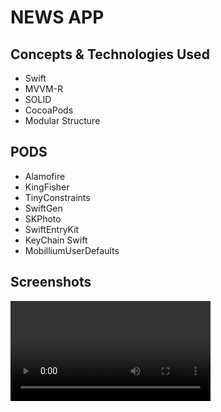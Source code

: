 # NEWS APP




## Concepts & Technologies Used
- Swift
- MVVM-R
- SOLID
- CocoaPods
- Modular Structure

## PODS
- Alamofire
- KingFisher
- TinyConstraints
- SwiftGen
- SKPhoto
- SwiftEntryKit
- KeyChain Swift
- MobilliumUserDefaults


## Screenshots

<video width="320" alt="1" src="https://github.com/sehribany/NewsApp/assets/65239293/6b5813a5-a439-4635-931c-2d44d01bbf19">
<img width="320" alt="2" src="https://github.com/sehribany/NewsApp/assets/65239293/b09b5e9a-7f4d-4999-b12d-00cad40ecf19"> 
